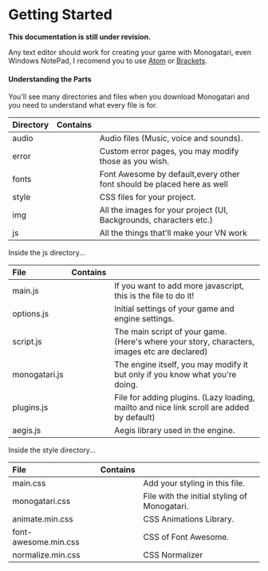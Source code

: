 # Getting Started

**This documentation is still under revision.**

Any text editor should work for creating your game with Monogatari, even Windows NotePad, I recomend you to use [Atom](https://atom.io/) or [Brackets](http://brackets.io/).

#### Understanding the Parts

You'll see many directories and files when you download Monogatari and you need to understand what every file is for.

| Directory | Contains |  |
| :--- | :--- | :--- |
| audio |  | Audio files \(Music, voice and sounds\). |
| error |  | Custom error pages, you may modify those as you wish. |
| fonts |  | Font Awesome by default,every other font should be placed here as well |
| style |  | CSS files for your project. |
| img |  | All the images for your project \(UI, Backgrounds, characters etc.\) |
| js |  | All the things that'll make your VN work |

Inside the js directory...

| File | Contains |  |
| :--- | :--- | :--- |
| main.js |  | If you want to add more javascript, this is the file to do it! |
| options.js |  | Initial settings of your game and engine settings. |
| script.js |  | The main script of your game. \(Here's where your story, characters, images etc are declared\) |
| monogatari.js |  | The engine itself, you may modify it but only if you know what you're doing. |
| plugins.js |  | File for adding plugins. \(Lazy loading, mailto and nice link scroll are added by default\) |
| aegis.js |  | Aegis library used in the engine. |

Inside the style directory...

| File | Contains |  |
| :--- | :--- | :--- |
| main.css |  | Add your styling in this file. |
| monogatari.css |  | File with the initial styling of Monogatari. |
| animate.min.css |  | CSS Animations Library. |
| font-awesome.min.css |  | CSS of Font Awesome. |
| normalize.min.css |  | CSS Normalizer |


